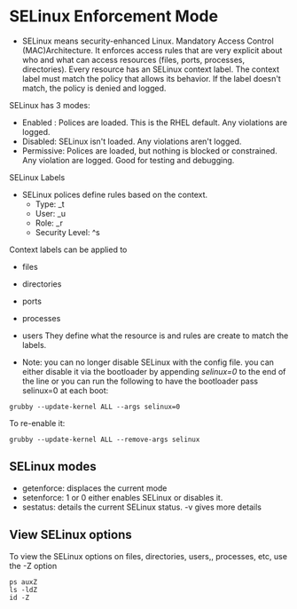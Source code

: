 # SELinux Enforcement Mode

- SELinux means security-enhanced Linux. Mandatory Access Control (MAC)Architecture. It enforces access rules that are very explicit about who and what can access resources (files, ports, processes, directories). Every resource has  an SELinux context label. The context label must match the policy that allows its behavior. If the label doesn't match, the policy is denied and logged.

SELinux has 3 modes: 
- Enabled : Polices are loaded. This is the RHEL default. Any violations are logged.
- Disabled: SELinux isn't loaded. Any violations aren't logged.
- Permissive: Polices are loaded, but nothing is blocked or constrained. Any violation are logged. Good for testing and debugging.

SELinux Labels
- SELinux polices define rules based on the context.
    - Type: _t
    - User: _u
    - Role: _r
    - Security Level: ^s
  
Context labels can be applied to
- files
- directories
- ports
- processes
- users
They define what the resource is and rules are create to match the labels. 

- Note: you can no longer disable SELinux with the config file. you can either disable it via the bootloader by appending _selinux=0_ to the end of the line or you can run the following to have the bootloader pass selinux=0 at each boot:
```
grubby --update-kernel ALL --args selinux=0
```

To re-enable it:
```
grubby --update-kernel ALL --remove-args selinux
```

## SELinux modes
- getenforce: displaces the current mode
- setenforce: 1 or 0 either enables SELinux or disables it.
- sestatus: details the current SELinux status. -v gives more details

## View SELinux options
To view the SELinux options on files, directories, users,, processes, etc, use the -Z option
```
ps auxZ
ls -ldZ
id -Z
```

